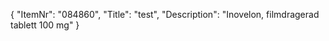 {
  "ItemNr": "084860",
  "Title": "test",
  "Description": "Inovelon, filmdragerad tablett 100 mg"
}